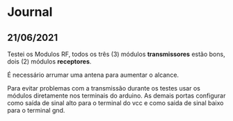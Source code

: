 # Journal

## 21/06/2021

Testei os Modulos RF, todos os  três (3)  módulos **transmissores** estão bons, dois (2) módulos **receptores**.

É necessário arrumar uma antena para aumentar o alcance.

Para evitar problemas com a transmissão durante os testes usar os módulos diretamente nos terminais do arduino. As demais portas configurar como saída de sinal alto para o terminal do vcc e como saida de sinal baixo para o terminal gnd.